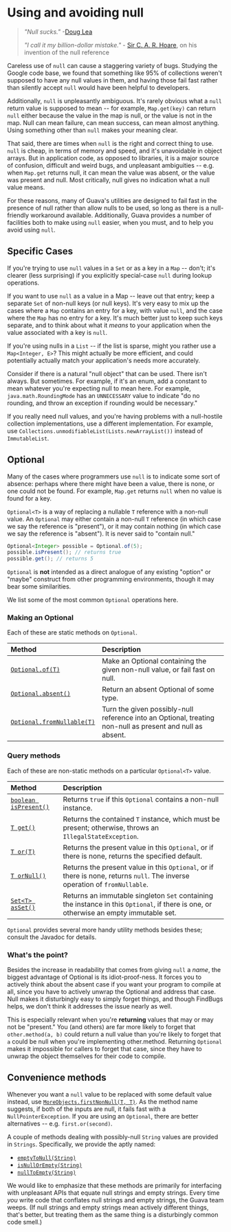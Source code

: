 # Using and avoiding null

> *"Null sucks."* -[Doug Lea]
>
> *"I call it my billion-dollar mistake."* - [Sir C. A. R. Hoare], on his
> invention of the null reference

Careless use of `null` can cause a staggering variety of bugs. Studying the
Google code base, we found that something like 95% of collections weren't
supposed to have any null values in them, and having those fail fast rather than
silently accept `null` would have been helpful to developers.

Additionally, `null` is unpleasantly ambiguous. It's rarely obvious what a
`null` return value is supposed to mean -- for example, `Map.get(key)` can
return `null` either because the value in the map is null, or the value is not
in the map. Null can mean failure, can mean success, can mean almost anything.
Using something other than `null` makes your meaning clear.

That said, there are times when `null` is the right and correct thing to use.
`null` is cheap, in terms of memory and speed, and it's unavoidable in object
arrays. But in application code, as opposed to libraries, it is a major source
of confusion, difficult and weird bugs, and unpleasant ambiguities -- e.g. when
`Map.get` returns null, it can mean the value was absent, or the value was
present and null. Most critically, null gives no indication what a null value
means.

For these reasons, many of Guava's utilities are designed to fail fast in the
presence of null rather than allow nulls to be used, so long as there is a
null-friendly workaround available. Additionally, Guava provides a number of
facilities both to make using `null` easier, when you must, and to help you
avoid using `null`.

## Specific Cases

If you're trying to use `null` values in a `Set` or as a key in a `Map` --
don't; it's clearer (less surprising) if you explicitly special-case `null`
during lookup operations.

If you want to use `null` as a value in a Map -- leave out that entry; keep a
separate `Set` of non-null keys (or null keys). It's very easy to mix up the
cases where a `Map` contains an entry for a key, with value `null`, and the case
where the `Map` has no entry for a key. It's much better just to keep such keys
separate, and to think about what it _means_ to your application when the value
associated with a key is `null`.

If you're using nulls in a `List` -- if the list is sparse, might you rather use
a `Map<Integer, E>`? This might actually be more efficient, and could
potentially actually match your application's needs more accurately.

Consider if there is a natural "null object" that can be used. There isn't
always. But sometimes. For example, if it's an enum, add a constant to mean
whatever you're expecting null to mean here. For example,
`java.math.RoundingMode` has an `UNNECESSARY` value to indicate "do no rounding,
and throw an exception if rounding would be necessary."

If you really need null values, and you're having problems with a null-hostile
collection implementations, use a different implementation. For example, use
`Collections.unmodifiableList(Lists.newArrayList())` instead of `ImmutableList`.

## Optional

Many of the cases where programmers use `null` is to indicate some sort of
absence: perhaps where there might have been a value, there is none, or one
could not be found. For example, `Map.get` returns `null` when no value is found
for a key.

`Optional<T>` is a way of replacing a nullable `T` reference with a non-null
value. An `Optional` may either contain a non-null `T` reference (in which case
we say the reference is "present"), or it may contain nothing (in which case we
say the reference is "absent"). It is never said to "contain null."

```java
Optional<Integer> possible = Optional.of(5);
possible.isPresent(); // returns true
possible.get(); // returns 5
```

`Optional` is **not** intended as a direct analogue of any existing "option" or
"maybe" construct from other programming environments, though it may bear some
similarities.

We list some of the most common `Optional` operations here.

### Making an Optional

Each of these are static methods on `Optional`.

Method                       | Description
:--------------------------- | :----------
[`Optional.of(T)`]           | Make an Optional containing the given non-null value, or fail fast on null.
[`Optional.absent()`]        | Return an absent Optional of some type.
[`Optional.fromNullable(T)`] | Turn the given possibly-null reference into an Optional, treating non-null as present and null as absent.

### Query methods

Each of these are non-static methods on a particular `Optional<T>` value.

Method                  | Description
:---------------------- | :----------
[`boolean isPresent()`] | Returns `true` if this `Optional` contains a non-null instance.
[`T get()`]             | Returns the contained `T` instance, which must be present; otherwise, throws an `IllegalStateException`.
[`T or(T)`]             | Returns the present value in this `Optional`, or if there is none, returns the specified default.
[`T orNull()`]          | Returns the present value in this `Optional`, or if there is none, returns `null`. The inverse operation of `fromNullable`.
[`Set<T> asSet()`]      | Returns an immutable singleton `Set` containing the instance in this `Optional`, if there is one, or otherwise an empty immutable set.

`Optional` provides several more handy utility methods besides these; consult
the Javadoc for details.

### What's the point?

Besides the increase in readability that comes from giving `null` a _name_, the
biggest advantage of Optional is its idiot-proof-ness. It forces you to actively
think about the absent case if you want your program to compile at all, since
you have to actively unwrap the Optional and address that case. Null makes it
disturbingly easy to simply forget things, and though FindBugs helps, we don't
think it addresses the issue nearly as well.

This is especially relevant when you're **returning** values that may or may not
be "present." You (and others) are far more likely to forget that
`other.method(a, b)` could return a null value than you're likely to forget that
`a` could be null when you're implementing other.method. Returning `Optional`
makes it impossible for callers to forget that case, since they have to unwrap
the object themselves for their code to compile.

## Convenience methods

Whenever you want a `null` value to be replaced with some default value instead,
use [`MoreObjects.firstNonNull(T, T)`]. As the method name suggests, if both of
the inputs are null, it fails fast with a `NullPointerException`. If you are
using an `Optional`, there are better alternatives -- e.g. `first.or(second)`.

A couple of methods dealing with possibly-null `String` values are provided in
`Strings`. Specifically, we provide the aptly named:

*   [`emptyToNull(String)`]
*   [`isNullOrEmpty(String)`]
*   [`nullToEmpty(String)`]

We would like to emphasize that these methods are primarily for interfacing with
unpleasant APIs that equate null strings and empty strings. Every time _you_
write code that conflates null strings and empty strings, the Guava team weeps.
(If null strings and empty strings mean actively different things, that's
better, but treating them as the same thing is a disturbingly common code
smell.)

[Doug Lea]: http://en.wikipedia.org/wiki/Doug_Lea
[Sir C. A. R. Hoare]: http://en.wikipedia.org/wiki/C._A._R._Hoare
[`Optional.of(T)`]: https://guava.dev/releases/snapshot/api/docs/com/google/common/base/Optional.html#of-T-
[`Optional.absent()`]: https://guava.dev/releases/snapshot/api/docs/com/google/common/base/Optional.html#absent--
[`Optional.fromNullable(T)`]: https://guava.dev/releases/snapshot/api/docs/com/google/common/base/Optional.html#fromNullable-T-
[`boolean isPresent()`]: https://guava.dev/releases/snapshot/api/docs/com/google/common/base/Optional.html#isPresent--
[`T get()`]: https://guava.dev/releases/snapshot/api/docs/com/google/common/base/Optional.html#get--
[`T or(T)`]: https://guava.dev/releases/snapshot/api/docs/com/google/common/base/Optional.html#or-T-
[`T orNull()`]: https://guava.dev/releases/snapshot/api/docs/com/google/common/base/Optional.html#orNull--
[`Set<T> asSet()`]: https://guava.dev/releases/snapshot/api/docs/com/google/common/base/Optional.html#asSet--
[`MoreObjects.firstNonNull(T, T)`]: https://guava.dev/releases/snapshot/api/docs/com/google/common/base/MoreObjects.html#firstNonNull-T-T-
[`emptyToNull(String)`]: https://guava.dev/releases/snapshot/api/docs/com/google/common/base/Strings.html#emptyToNull-java.lang.String-
[`isNullOrEmpty(String)`]: https://guava.dev/releases/snapshot/api/docs/com/google/common/base/Strings.html#isNullOrEmpty-java.lang.String-
[`nullToEmpty(String)`]: https://guava.dev/releases/snapshot/api/docs/com/google/common/base/Strings.html#nullToEmpty-java.lang.String-
